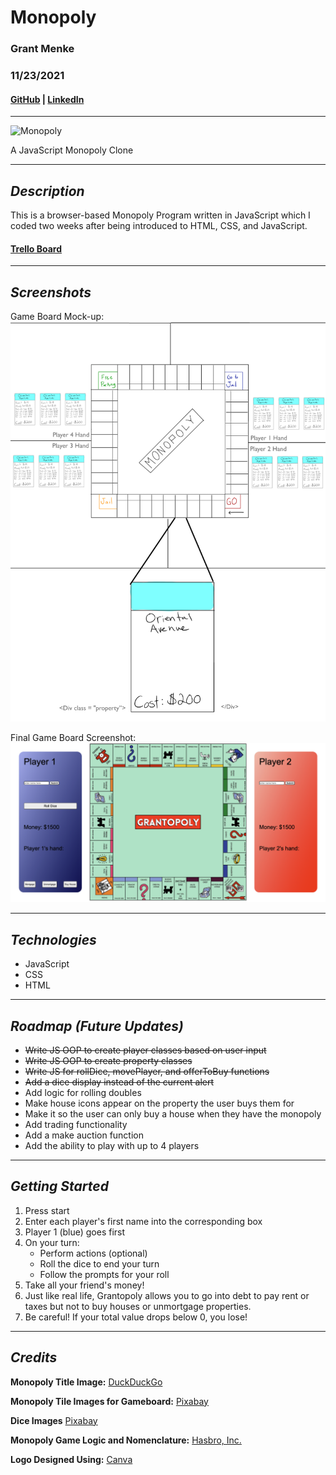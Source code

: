 # **Monopoly**

### Grant Menke

### 11/23/2021

#### [GitHub](https://github.com/gmenke54) | [LinkedIn](https://www.linkedin.com/in/grant-menke-b81490223/)

---

![**Monopoly**](https://external-content.duckduckgo.com/iu/?u=https%3A%2F%2Fwww.stylist.co.uk%2Fimages%2Fapp%2Fuploads%2F2017%2F12%2F21175408%2Fimage49.jpg%3Fw%3D1200%26h%3D1%26fit%3Dmax%26auto%3Dformat%252Ccompress&f=1&nofb=1)

A JavaScript Monopoly Clone

---

## **_Description_**

This is a browser-based Monopoly Program written in JavaScript which I coded two weeks after being introduced to HTML, CSS, and JavaScript.

#### [Trello Board](https://trello.com/b/yI0quoOg/monopoly-build)

<!-- #### [Play on Surge]() -->

---

## **_Screenshots_**

Game Board Mock-up:
![**mockup**](resources/mockUp.jpeg)

Final Game Board Screenshot:
![**gameboard](resources/screenshot.png)

---

## **_Technologies_**

- JavaScript
- CSS
- HTML

---

## **_Roadmap (Future Updates)_**

- ~~Write JS OOP to create player classes based on user input~~
- ~~Write JS OOP to create property classes~~
- ~~Write JS for rollDice, movePlayer, and offerToBuy functions~~
- ~~Add a dice display instead of the current alert~~
- Add logic for rolling doubles
- Make house icons appear on the property the user buys them for
- Make it so the user can only buy a house when they have the monopoly
- Add trading functionality
- Add a make auction function
- Add the ability to play with up to 4 players

---

## **_Getting Started_**

1. Press start
2. Enter each player's first name into the corresponding box
3. Player 1 (blue) goes first
4. On your turn:
   - Perform actions (optional)
   - Roll the dice to end your turn
   - Follow the prompts for your roll
5. Take all your friend's money!
6. Just like real life, Grantopoly allows you to go into debt to pay rent or taxes but not to buy houses or unmortgage properties.
7. Be careful! If your total value drops below 0, you lose!

---

## **_Credits_**

**Monopoly Title Image:** [DuckDuckGo](https://duckduckgo.com/?t=hc&va=b)

**Monopoly Tile Images for Gameboard:** [Pixabay](https://pixabay.com/illustrations/monopoly-game-board-game-fun-1984400/)

**Dice Images** [Pixabay](https://pixabay.com/vectors/dice-games-game-six-sided-face-26772/)

**Monopoly Game Logic and Nomenclature:** [Hasbro, Inc.](https://corporate.hasbro.com/en-us)

**Logo Designed Using:** [Canva](https://www.canva.com/)
